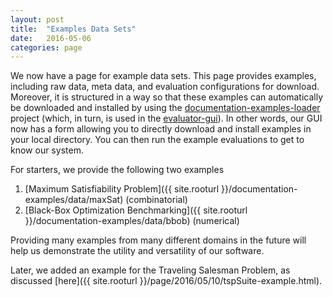 ```yaml
---
layout: post
title:  "Examples Data Sets"
date:   2016-05-06
categories: page
---
```


We now have a page for example data sets. This page provides examples, including raw data, meta data, and evaluation configurations for download. Moreover, it is structured in a way so that these examples can automatically be downloaded and installed by using the [documentation-examples-loader](https://github.com/optimizationBenchmarking/documentation-examples-loader) project (which, in turn, is used in the [evaluator-gui](https://github.com/optimizationBenchmarking/documentation-examples-loader)). In other words, our GUI now has a form allowing you to directly download and install examples in your local directory. You can then run the example evaluations to get to know our system.

For starters, we provide the following two examples

1. [Maximum Satisfiability Problem]({{ site.rooturl }}/documentation-examples/data/maxSat) (combinatorial)
2. [Black-Box Optimization Benchmarking]({{ site.rooturl }}/documentation-examples/data/bbob) (numerical)

Providing many examples from many different domains in the future will help us demonstrate the utility and versatility of our software.

Later, we added an example for the Traveling Salesman Problem, as discussed [here]({{ site.rooturl }}/page/2016/05/10/tspSuite-example.html).